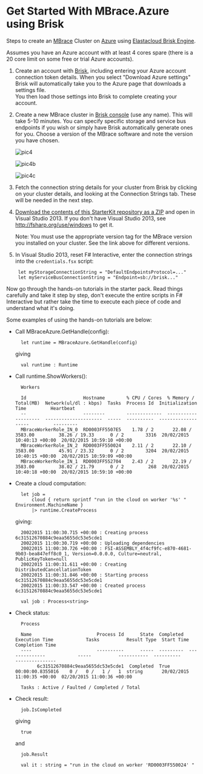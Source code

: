 # Get Started With MBrace.Azure using Brisk

Steps to create an [MBrace](http://m-brace.net/) Cluster on [Azure](https://windowsazure.com) using [Elastacloud Brisk Engine](https://www.briskengine.com/#/dash).

Assumes you have an Azure account with at least 4 cores spare (there is a 20 core limit on some free or trial Azure accounts).

1. Create an account with [Brisk](https://www.briskengine.com/), including entering your Azure account 
   connection token details. When you select "Download Azure settings" Brisk will 
   automatically take you to the Azure page that downloads a settings file.  
   You then load those settings into Brisk to complete creating your account.

2. Create a new MBrace cluster in [Brisk console](https://www.briskengine.com/#/dash) (use any name). This will take 5-10 minutes. You can specify specific storage and service bus endpoints if you wish or simply have Brisk automatically generate ones for you.  Choose a version of the MBrace software and note the version you have chosen.

   ![pic4](https://cloud.githubusercontent.com/assets/7204669/6285354/b0620876-b8f2-11e4-84c9-58e7acee52ab.jpg)

   ![pic4b](https://cloud.githubusercontent.com/assets/7204669/6285356/b53f71c6-b8f2-11e4-964a-c3b89d17cf3e.png)

   ![pic4c](https://cloud.githubusercontent.com/assets/7204669/6285357/b55bcf4c-b8f2-11e4-905c-b782ae7b9c6a.png)

3. Fetch the connection string details for your cluster from Brisk 
   by clicking on your cluster details, and looking at the Connection Strings tab. 
   These will be needed in the next step.

4. [Download the contents of this StarterKit repository as a ZIP](brisk-versions.md#choose-the-version-of-the-starterkit-to-match-your-mbrace-cluster-version) and open in 
   Visual Studio 2013. If you don't have Visual Studio 2013, see http://fsharp.org/use/windows to get it.

   Note: You must use the appropriate version tag for the MBrace version you installed on your cluster. See the link above
   for different versions.

5. In Visual Studio 2013, reset F# Interactive, enter the connection strings into the ``credentials.fsx``  script:

        let myStorageConnectionString = "DefaultEndpointsProtocol=..."
        let myServiceBusConnectionString = "Endpoint=sb://brisk..."

Now go through the hands-on tutorials in the starter pack.  Read things carefully and 
take it step by step, don't execute the entire scripts in F# Interactive but 
rather take the time to execute each piece of code and understand what it's doing.

Some examples of using the hands-on tutorials are below:

* Call MBraceAzure.GetHandle(config):

        let runtime = MBraceAzure.GetHandle(config)

  giving

        val runtime : Runtime

* Call runtime.ShowWorkers():

        Workers                                                                                                        
	       
        Id                     Hostname        % CPU / Cores  % Memory / Total(MB)  Network(ul/dl : kbps)  Tasks  Process Id  Initialization Time         Heartbeat                  
        --                     --------        -------------  --------------------  ---------------------  -----  ----------  -------------------         ---------                  
        MBraceWorkerRole_IN_0  RD0003FF5507E5    1.78 / 2       22.08 / 3583.00         38.26 / 19.33      0 / 2        3316  20/02/2015 10:40:13 +00:00  20/02/2015 10:59:10 +00:00 
        MBraceWorkerRole_IN_2  RD0003FF550024    2.11 / 2       22.10 / 3583.00         45.91 / 23.32      0 / 2        3204  20/02/2015 10:40:15 +00:00  20/02/2015 10:59:09 +00:00 
        MBraceWorkerRole_IN_1  RD0003FF552704    2.43 / 2       22.19 / 3583.00         38.02 / 21.79      0 / 2         268  20/02/2015 10:40:18 +00:00  20/02/2015 10:59:10 +00:00 

* Create a cloud computation:

        let job =
            cloud { return sprintf "run in the cloud on worker '%s' " Environment.MachineName }
            |> runtime.CreateProcess

  giving:

        20022015 11:00:30.715 +00:00 : Creating process 6c31512670884c9eaa5655dc53e5cde1 
        20022015 11:00:30.719 +00:00 : Uploading dependencies
        20022015 11:00:30.726 +00:00 : FSI-ASSEMBLY_4f4cf9fc-e870-4681-9b03-bea847eff8c0_1, Version=0.0.0.0, Culture=neutral, PublicKeyToken=null
        20022015 11:00:31.611 +00:00 : Creating DistributedCancellationToken
        20022015 11:00:31.846 +00:00 : Starting process 6c31512670884c9eaa5655dc53e5cde1
        20022015 11:00:33.547 +00:00 : Created process 6c31512670884c9eaa5655dc53e5cde1
	    
        val job : Process<string>

* Check status:

        Process                                                                                                                                                                            
   	    
        Name                        Process Id      State  Completed  Execution Time            Tasks          Result Type  Start Time                  Completion Time            
        ----                        ----------      -----  ---------  --------------            -----          -----------  ----------                  ---------------            
              6c31512670884c9eaa5655dc53e5cde1  Completed  True       00:00:00.8355016    0 /   0 /   1 /   1  string       20/02/2015 11:00:35 +00:00  02/20/2015 11:00:36 +00:00 
   	    
        Tasks : Active / Faulted / Completed / Total

* Check result:

        job.IsCompleted

  giving

        true

   and

        job.Result
	    
        val it : string = "run in the cloud on worker 'RD0003FF550024' "

